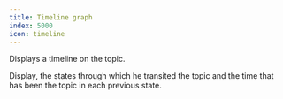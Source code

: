 ```yaml
---
title: Timeline graph
index: 5000
icon: timeline
---
```


Displays a timeline on the topic.

Display, the states through which he transited the topic and the time that has been the topic in each previous state.

